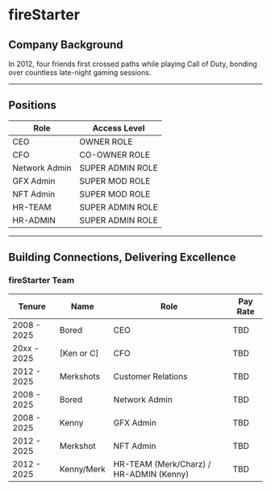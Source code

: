 # fireStarter

## Company Background
In 2012, four friends first crossed paths while playing Call of Duty, bonding over countless late-night gaming sessions.

---

## Positions

| Role | Access Level |
|------|-------------|
| CEO | OWNER ROLE |
| CFO | CO-OWNER ROLE |
| Network Admin | SUPER ADMIN ROLE |
| GFX Admin | SUPER MOD ROLE |
| NFT Admin | SUPER MOD ROLE |
| HR-TEAM | SUPER ADMIN ROLE |
| HR-ADMIN | SUPER ADMIN ROLE |

---

## Building Connections, Delivering Excellence

### fireStarter Team

| Tenure | Name | Role | Pay Rate |
|--------|------|------|----------|
| 2008 - 2025 | Bored | CEO | TBD |
| 20xx - 2025 | [Ken or C] | CFO | TBD |
| 2012 - 2025 | Merkshots | Customer Relations | TBD |
| 2008 - 2025 | Bored | Network Admin | TBD |
| 2008 - 2025 | Kenny | GFX Admin | TBD |
| 2012 - 2025 | Merkshot | NFT Admin | TBD |
| 2012 - 2025 | Kenny/Merk | HR-TEAM (Merk/Charz) / HR-ADMIN (Kenny) | TBD |
